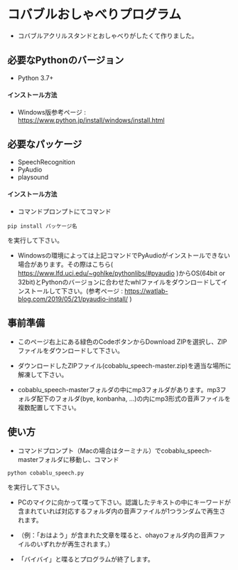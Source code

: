 # コバブルおしゃべりプログラム

* コバブルアクリルスタンドとおしゃべりがしたくて作りました。

## 必要なPythonのバージョン

* Python 3.7+

#### インストール方法

* Windows版参考ページ : https://www.python.jp/install/windows/install.html

## 必要なパッケージ

* SpeechRecognition
* PyAudio
* playsound

#### インストール方法

* コマンドプロンプトにてコマンド

```
pip install パッケージ名
```

を実行して下さい。

* Windowsの環境によっては上記コマンドでPyAudioがインストールできない場合があります。その際はこちら( https://www.lfd.uci.edu/~gohlke/pythonlibs/#pyaudio )からOS(64bit or 32bit)とPythonのバージョンに合わせたwhlファイルをダウンロードしてインストールして下さい。(参考ページ : https://watlab-blog.com/2019/05/21/pyaudio-install/ )

## 事前準備

* このページ右上にある緑色のCodeボタンからDownload ZIPを選択し、ZIPファイルをダウンロードして下さい。

* ダウンロードしたZIPファイル(cobablu_speech-master.zip)を適当な場所に解凍して下さい。

* cobablu_speech-masterフォルダの中にmp3フォルダがあります。mp3フォルダ配下のフォルダ(bye, konbanha, ...)の内にmp3形式の音声ファイルを複数配置して下さい。

## 使い方

* コマンドプロンプト（Macの場合はターミナル）でcobablu_speech-masterフォルダに移動し、コマンド

```
python cobablu_speech.py
```

を実行して下さい。

* PCのマイクに向かって喋って下さい。認識したテキストの中にキーワードが含まれていれば対応するフォルダ内の音声ファイルが1つランダムで再生されます。

* （例：「おはよう」が含まれた文章を喋ると、ohayoフォルダ内の音声ファイルのいずれかが再生されます。）

* 「バイバイ」と喋るとプログラムが終了します。
